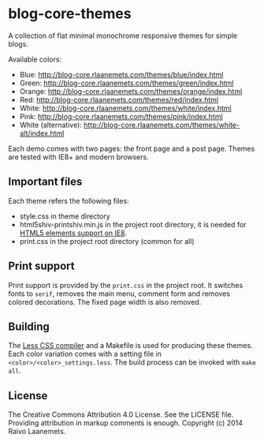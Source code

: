 # blog-core-themes

A collection of flat minimal monochrome responsive themes for simple blogs.

Available colors:

 * Blue: <http://blog-core.rlaanemets.com/themes/blue/index.html>
 * Green: <http://blog-core.rlaanemets.com/themes/green/index.html>
 * Orange: <http://blog-core.rlaanemets.com/themes/orange/index.html>
 * Red: <http://blog-core.rlaanemets.com/themes/red/index.html>
 * White: <http://blog-core.rlaanemets.com/themes/white/index.html>
 * Pink: <http://blog-core.rlaanemets.com/themes/pink/index.html>
 * White (alternative): <http://blog-core.rlaanemets.com/themes/white-alt/index.html>

Each demo comes with two pages: the front page and a post page. Themes
are tested with IE8+ and modern browsers.

## Important files

Each theme refers the following files:

 * style.css in theme directory
 * html5shiv-printshiv.min.js in the project root directory, it is needed
   for [HTML5 elements support on IE8](https://github.com/aFarkas/html5shiv).
 * print.css in the project root directory (common for all)

## Print support

Print support is provided by the `print.css` in the project root. It switches
fonts to `serif`, removes the main menu, comment form and removes colored decorations.
The fixed page width is also removed.

## Building

The [Less CSS compiler](http://lesscss.org/) and a Makefile is used for producing these themes.
Each color variation comes with a setting file in `<color>/<color>_settings.less`.
The build process can be invoked with `make all`.

## License

The Creative Commons Attribution 4.0 License. See the LICENSE file. Providing
attribution in markup comments is enough. Copyright (c) 2014 Raivo Laanemets.
